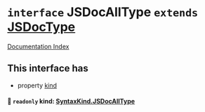# `interface` JSDocAllType `extends` [JSDocType](../private.interface.JSDocType/README.md)

[Documentation Index](../README.md)

## This interface has

- property [kind](#-readonly-kind-syntaxkindjsdocalltype)


#### 📄 `readonly` kind: [SyntaxKind.JSDocAllType](../private.enum.SyntaxKind/README.md#jsdocalltype--312)



